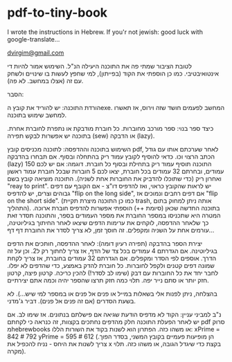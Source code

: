 # pdf-to-tiny-book
I wrote the instructions in Hebrew. If you'r not jewish: good luck with google-translate...

dvirgim@gmail.com

לטובת הציבור שמתי פה את התוכנה היעילה הנ"ל. השימוש אמור להיות די אינטואיבטיבי.
כמו כן הוספתי את הקוד (בפייתון), למי שחפץ לעשות בו שינויים ולשחק עם זה (אצלו במחשב. לא פה).

הסבר:

הורדת התוכנה:
יש להוריד את קובץ הexe. המחשב לפעמים חושד שזה וירוס, אז תאשרו למחשב שימוש בתוכנה.

כיצד ספר בנוי:
ספר מורכב מחוברות. כל חוברת מודבקת או נתפרת לחוברת אחרת.
בתוכנה יש אפשרות לבקש תפירה (sew) או הדבקה (lazy).

השימוש בתוכנה וההדפסה:
לתוכנה מכניסים קובץ pdf, לאחר שערכתם אותו עם גודל הכתב הרצוי וכו. כדאי להוסיף לקובץ עמוד ריק בהתחלה ובסוף.
אם תבחרו בהדבקה (lazy) התוכנה תוסיף עמוד ריק בתחילת ובסוף כל חוברת.
דוגמה: אם יש לכם 150 עמודים, ובחרתם 32 עמודים בכל חוברת, יצאו לכם 5 חוברות שבכל חוברת עמוד ראשון ואחרון ריק (כדי שתוכלו להדביק את החוברות אחת לשניה).
התוכנה מוציאה קובץ בשם "reay to print". יש לראות שהקובץ כראוי, ואז להדפיס דו"צ - אם הקובף עם דפים גבוהים וצרים, יש להדפיס "flip on the long side", אם דפים רחבים ונמוכים אז "flip on the short side". (כמו כן התוכנה מיצרת תקיית trash, אותה ניתן למחוק בתום התהליך).
בתוכנה החדשה שכאן (סיומת ++) הוספתי אפשרות להדפיס חוברת ארוכה. המטרה היא שתכניסו במספר החוברת את מספר העמודים בספר, והתוכנה תסדר זאת כך שלאחר ההדפסה, לוקחים את ערימות הדפים שיצאו לאחר החיתוך בגיליוטינה, עורמים אחת על השניה ומקפלים. זה חוסך זמן, לא צריך לסדר את החוברת דף דף... 

יצירת הספר בהדבקה (תפירה רעיון דומה):
לאחר ההדפסה, חותכים את הדפים בגיליוטינה. אם הגדרתם 4 עמודים בכל צד של הדף, אז צריך לחתוך רק ל2. וכן על זה הדרך.
אוספים לפי הסדר ומקפלים. אם הגדרתם 32 עמודים בחוברת, אז צריך לקחת שמונה דפים קטנים ולקפל לחוברות.
כל חוברת להדק באמצע, כדי שהדפים לא יפלו.
לחבר יחד את כל החוברות עם דבק (שימו לב לסדר!)
להכין כריכה. קרטון פיצה, קרטון חזק יותר או סתם נייר יפה. תלוי כמה חזק תרצו שהספר יהיה וכמה אתם יצירתיים.


בהצלחה, ניתן לפנות אלי בשאלות במייל או פנים אל פנים או במספר למי שיש...). לא בשעת הסדרים (אם זה פנים אל פנים).
דביר ג'מדני.

נ"ב למביני עניין:
הקוד לא מדפיס הודעת שגיאה אם פישלתם בנתונים. אז שימו לב.
אם יש לאחר הפעלת התוכנה חלק מהדפים נחתכים בקצוות, זה כנראה כי לקחתם pdf סרוק מhebrewbooks או משהו כזה. הפתרון הוא לשנות בקוד את השורות הללו:
xPrime = 842 # 792
yPrime = 595 # 612
(הן מופיעות פעמיים בקובץ המשני, בסדר הפוך. צריך לשנות את היחס - נניח להכפיל את x בקצת כדי שיגדל הגובה, או משהו כזה. תלוי מקרה).
